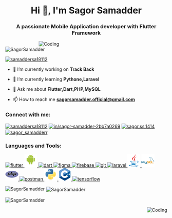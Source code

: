 <h1 align="center">Hi 👋, I'm Sagor Samadder</h1>
<h3 align="center">A passionate Mobile Application developer with Flutter Framework</h3>
<img align="right" alt="Coding" width="400" src="https://images.squarespace-cdn.com/content/v1/5769fc401b631bab1addb2ab/1541580611624-TE64QGKRJG8SWAIUS7NS/ke17ZwgdGBToddI8pD4kPoswlzjSVM-SxOp7CV59BZw-zPPgdn4jUwVcJE1ZvWQUxwkmxExglNqGp0IvTJZamWLI2zvYWH8K3-s_4yszcp2ryTI0HqTOaaUohrI8PI6FXy8c9PWtBlqAVlUS5izpdcIXDZqDYvprRqZ29Pw0o/coding-freak.gif">

<p align="left"> <img src="https://komarev.com/ghpvc/?username=SagorSamadder&label=Profile%20views&color=0e75b6&style=flat" alt="SagorSamadder" /> </p>

<p align="left"> <a href="https://twitter.com/samaddersa18112" target="blank"><img src="https://img.shields.io/twitter/follow/samaddersa18112?logo=twitter&style=for-the-badge" alt="samaddersa18112" /></a> </p>

- 🔭 I’m currently working on **Track Back**

- 🌱 I’m currently learning **Pythone,Laravel**

- 💬 Ask me about **Flutter,Dart,PHP,MySQL**

- 📫 How to reach me **sagorsamadder.official@gmail.com**

<h3 align="left">Connect with me:</h3>
<p align="left">
<a href="https://twitter.com/samaddersa18112" target="blank"><img align="center" src="https://raw.githubusercontent.com/rahuldkjain/github-profile-readme-generator/master/src/images/icons/Social/twitter.svg" alt="samaddersa18112" height="30" width="40" /></a>
<a href="https://linkedin.com/in/sagor-samadder-2bb7a0269" target="blank"><img align="center" src="https://raw.githubusercontent.com/rahuldkjain/github-profile-readme-generator/master/src/images/icons/Social/linked-in-alt.svg" alt="in/sagor-samadder-2bb7a0269" height="30" width="40" /></a>
<a href="https://fb.com/sagor.samader" target="blank"><img align="center" src="https://raw.githubusercontent.com/rahuldkjain/github-profile-readme-generator/master/src/images/icons/Social/facebook.svg" alt="sagor.ss.1414" height="30" width="40" /></a>
<a href="https://instagram.com/sagor_samadderr" target="blank"><img align="center" src="https://raw.githubusercontent.com/rahuldkjain/github-profile-readme-generator/master/src/images/icons/Social/instagram.svg" alt="sagor_samadderr" height="30" width="40" /></a>
</p>

<h3 align="left">Languages and Tools:</h3>
<p align="left"> <a href="https://flutter.dev" target="_blank" rel="noreferrer"> <img src="https://www.vectorlogo.zone/logos/flutterio/flutterio-icon.svg" alt="flutter" width="40" height="40"/> </a> <a href="https://developer.android.com" target="_blank" rel="noreferrer"> <img src="https://raw.githubusercontent.com/devicons/devicon/master/icons/android/android-original-wordmark.svg" alt="android" width="40" height="40"/> </a> <a href="https://dart.dev" target="_blank" rel="noreferrer"> <img src="https://www.vectorlogo.zone/logos/dartlang/dartlang-icon.svg" alt="dart" width="40" height="40"/> </a> <a href="https://www.figma.com/" target="_blank" rel="noreferrer"> <img src="https://www.vectorlogo.zone/logos/figma/figma-icon.svg" alt="figma" width="40" height="40"/> </a> <a href="https://firebase.google.com/" target="_blank" rel="noreferrer"> <img src="https://www.vectorlogo.zone/logos/firebase/firebase-icon.svg" alt="firebase" width="40" height="40"/>  </a> <a href="https://git-scm.com/" target="_blank" rel="noreferrer"> <img src="https://www.vectorlogo.zone/logos/git-scm/git-scm-icon.svg" alt="git" width="40" height="40"/> </a> <a href="https://laravel.com/" target="_blank" rel="noreferrer"> <img src="https://laravel.com/img/logomark.min.svg" alt="laravel" width="40" height="40"/> </a> <a href="https://www.java.com" target="_blank" rel="noreferrer"> <img src="https://raw.githubusercontent.com/devicons/devicon/master/icons/java/java-original.svg" alt="java" width="40" height="40"/>  </a> <a href="https://www.mysql.com/" target="_blank" rel="noreferrer"> <img src="https://raw.githubusercontent.com/devicons/devicon/master/icons/mysql/mysql-original-wordmark.svg" alt="mysql" width="40" height="40"/> </a> <a href="https://www.php.net" target="_blank" rel="noreferrer"> <img src="https://raw.githubusercontent.com/devicons/devicon/master/icons/php/php-original.svg" alt="php" width="40" height="40"/> </a> <a href="https://postman.com" target="_blank" rel="noreferrer"> <img src="https://www.vectorlogo.zone/logos/getpostman/getpostman-icon.svg" alt="postman" width="40" height="40"/> </a> <a href="https://www.python.org" target="_blank" rel="noreferrer"> <img src="https://raw.githubusercontent.com/devicons/devicon/master/icons/python/python-original.svg" alt="python" width="40" height="40"/> </a> <a href="https://www.w3schools.com/cpp/" target="_blank" rel="noreferrer"> <img src="https://raw.githubusercontent.com/devicons/devicon/master/icons/cplusplus/cplusplus-original.svg" alt="cplusplus" width="40" height="40"/>  </a> <a href="https://www.tensorflow.org" target="_blank" rel="noreferrer"> <img src="https://www.vectorlogo.zone/logos/tensorflow/tensorflow-icon.svg" alt="tensorflow" width="40" height="40"/> </a> </p>

<p><img align="left" src="https://github-readme-stats.vercel.app/api/top-langs?username=SagorSamadder&show_icons=true&locale=en&layout=compact" alt="SagorSamadder" /></p>

<p>&nbsp;<img align="center" src="https://github-readme-stats.vercel.app/api?username=SagorSamadder&show_icons=true&locale=en" alt="SagorSamadder" /></p>

<p><img align="center" src="https://github-readme-streak-stats.herokuapp.com/?user=SagorSamadder&" alt="SagorSamadder" /></p>

<img align="right" alt="Coding" src="https://raw.githubusercontent.com/geekyshow1/geekyshow1/main/gbann.png">
